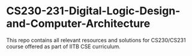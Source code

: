 # CS230-231-Digital-Logic-Design-and-Computer-Architecture
This repo contains all relevant resources and solutions for CS230/CS231 course offered as part of IITB CSE curriculum.
